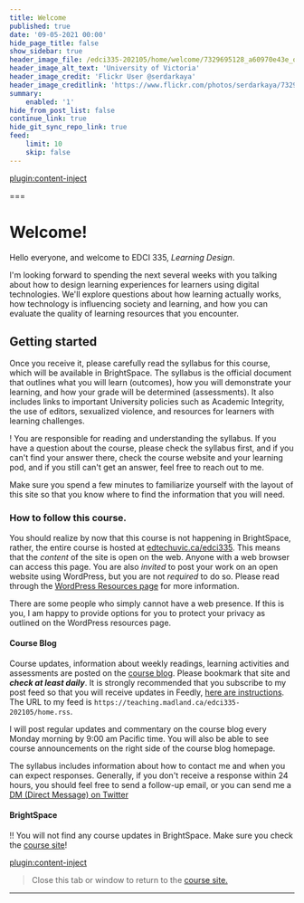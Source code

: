 ```yaml
---
title: Welcome
published: true
date: '09-05-2021 00:00'
hide_page_title: false
show_sidebar: true
header_image_file: /edci335-202105/home/welcome/7329695128_a60970e43e_o.jpg
header_image_alt_text: 'University of Victoria'
header_image_credit: 'Flickr User @serdarkaya'
header_image_creditlink: 'https://www.flickr.com/photos/serdarkaya/7329695128/in/album-72157630032117384/'
summary:
    enabled: '1'
hide_from_post_list: false
continue_link: true
hide_git_sync_repo_link: true
feed:
    limit: 10
    skip: false
---
```


[plugin:content-inject](_week-1)

===

# Welcome!

Hello everyone, and welcome to EDCI 335, *Learning Design*.

I'm looking forward to spending the next several weeks with you talking about how to design learning experiences for learners using digital technologies. We'll explore questions about how learning actually works, how technology is influencing society and learning, and how you can evaluate the quality of learning resources that you encounter.

## Getting started

Once you receive it, please carefully read the syllabus for this course, which will be available in BrightSpace. The syllabus is the official document that outlines what you will learn (outcomes), how you will demonstrate your learning, and how your grade will be determined (assessments). It also includes links to important University policies such as Academic Integrity, the use of editors, sexualized violence, and resources for learners with learning challenges.

! You are responsible for reading and understanding the syllabus. If you have a question about the course, please check the syllabus first, and if you can't find your answer there, check the course website and your learning pod, and if you still can't get an answer, feel free to reach out to me.

Make sure you spend a few minutes to familiarize yourself with the layout of this site so that you know where to find the information that you will need.

### How to follow this course.

You should realize by now that this course is not happening in BrightSpace, rather, the entire course is hosted at [edtechuvic.ca/edci335](https://edtechuvic.ca/edci335). This means that the *content* of the site is open on the web. Anyone with a web browser can access this page. You are also *invited* to post your work on an open website using WordPress, but you are not *required* to do so. Please read through the [WordPress Resources page](https://edtechuvic.ca/edci335/wordpress/) for more information.

There are some people who simply cannot have a web presence. If this is you, I am happy to provide options for you to protect your privacy as outlined on the WordPress resources page.

#### Course Blog


Course updates, information about weekly readings, learning activities and assessments are posted on the [course blog](https://edtechuvic.ca/edci335/colins-posts). Please bookmark that site and ***check at least daily***. It is strongly recommended that you subscribe to my post feed so that you will receive updates in Feedly, [here are instructions](https://edtechuvic.ca/edci335/rss-feeds). The URL to my feed is `https://teaching.madland.ca/edci335-202105/home.rss`.

I will post regular updates and commentary on the course blog every Monday morning by 9:00 am Pacific time. You will also be able to see course announcements on the right side of the course blog homepage.

The syllabus includes information about how to contact me and when you can expect responses. Generally, if you don't receive a response within 24 hours, you should feel free to send a follow-up email, or you can send me a [DM (Direct Message) on Twitter](https://twitter.com/colinmadland)

#### BrightSpace


!! You will not find any course updates in BrightSpace. Make sure you check the [course site](https://edtechuvic.ca/edci335)!

[plugin:content-inject](_week-1)

> Close this tab or window to return to the [course site.](https://edtechuvic.ca/edci335)

---
